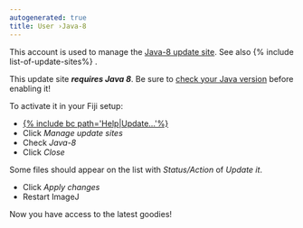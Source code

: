 ```yaml
---
autogenerated: true
title: User ›Java-8
---
```


This account is used to manage the [Java-8 update site](http://sites.imagej.net/Java-8/). See also {% include list-of-update-sites%}
.

This update site ***requires Java 8***. Be sure to [check your Java version](/help/troubleshooting#checking-the-java-version) before enabling it!

To activate it in your Fiji setup:

-   [{% include bc path='Help|Update...'%}](/update-sites)
-   Click *Manage update sites*
-   Check *Java-8*
-   Click *Close*

Some files should appear on the list with *Status/Action* of *Update it*.

-   Click *Apply changes*
-   Restart ImageJ

Now you have access to the latest goodies!
